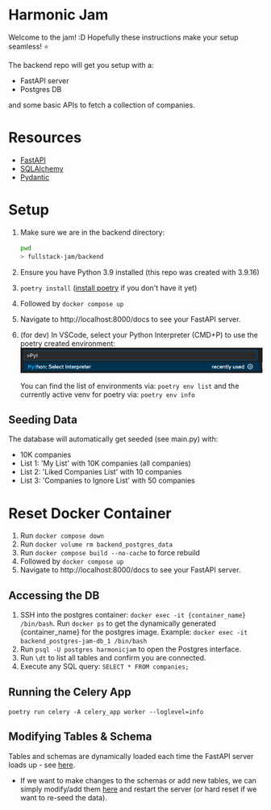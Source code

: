 # Harmonic Jam

Welcome to the jam! :D Hopefully these instructions make your setup seamless! :star:

The backend repo will get you setup with a:

- FastAPI server
- Postgres DB

and some basic APIs to fetch a collection of companies.

# Resources

- [FastAPI](https://fastapi.tiangolo.com/)
- [SQLAlchemy](https://docs.sqlalchemy.org/en/20/intro.html)
- [Pydantic](https://docs.pydantic.dev/latest/)

# Setup

1. Make sure we are in the backend directory:
   ```bash
   pwd
   > fullstack-jam/backend
   ```
2. Ensure you have Python 3.9 installed (this repo was created with 3.9.16)
3. `poetry install` ([install poetry](https://python-poetry.org/docs/#installation) if you don't have it yet)
4. Followed by `docker compose up`
5. Navigate to http://localhost:8000/docs to see your FastAPI server.
6. (for dev) In VSCode, select your Python Interpreter (CMD+P) to use the poetry created environment:
   ![alt text](image.png)

   You can find the list of environments via: `poetry env list` and the currently active venv for poetry via: `poetry env info`

## Seeding Data

The database will automatically get seeded (see main.py) with:

- 10K companies
- List 1: 'My List' with 10K companies (all companies)
- List 2: 'Liked Companies List' with 10 companies
- List 3: 'Companies to Ignore List' with 50 companies

# Reset Docker Container

1. Run `docker compose down`
2. Run `docker volume rm backend_postgres_data`
3. Run `docker compose build --no-cache` to force rebuild
4. Followed by `docker compose up`
5. Navigate to http://localhost:8000/docs to see your FastAPI server.

## Accessing the DB

1. SSH into the postgres container: `docker exec -it {container_name} /bin/bash`. Run `docker ps` to get the dynamically generated {container_name} for the postgres image. Example: `docker exec -it backend_postgres-jam-db_1 /bin/bash`
2. Run `psql -U postgres harmonicjam` to open the Postgres interface.
3. Run `\dt` to list all tables and confirm you are connected.
4. Execute any SQL query: `SELECT * FROM companies;`

## Running the Celery App

`poetry run celery -A celery_app worker --loglevel=info`

## Modifying Tables & Schema

Tables and schemas are dynamically loaded each time the FastAPI server loads up - see [here](main.py#L14).

- If we want to make changes to the schemas or add new tables, we can simply modify/add them [here](backend/db/database.py#L44) and restart the server (or hard reset if we want to re-seed the data).
